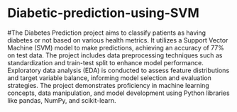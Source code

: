 # Diabetic-prediction-using-SVM

#The Diabetes Prediction project aims to classify patients as having diabetes or not based on various health metrics. It utilizes a Support Vector Machine (SVM) model to make predictions, achieving an accuracy of 77% on test data. The project includes data preprocessing techniques such as standardization and train-test split to enhance model performance. Exploratory data analysis (EDA) is conducted to assess feature distributions and target variable balance, informing model selection and evaluation strategies. The project demonstrates proficiency in machine learning concepts, data manipulation, and model development using Python libraries like pandas, NumPy, and scikit-learn.
